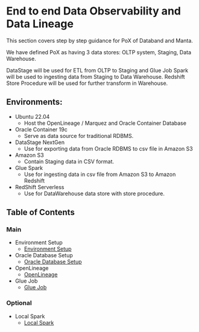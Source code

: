 # End to end Data Observability and Data Lineage

This section covers step by step guidance for PoX of Databand and Manta.

We have defined PoX as having 3 data stores: OLTP system, Staging, Data Warehouse. 

DataStage will be used for ETL from OLTP to Staging and Glue Job Spark will be used to ingesting data from Staging to Data Warehouse. Redshift Store Procedure will be used for further transform in Warehouse.

## Environments:
- Ubuntu 22.04
	- Host the OpenLineage / Marquez and Oracle Container Database
- Oracle Container 19c
	- Serve as data source for traditional RDBMS.
- DataStage NextGen
	- Use for exporting data from Oracle RDBMS to csv file in Amazon S3
- Amazon S3
	- Contain Staging data in CSV format.
- Glue Spark
	- Use for ingesting data in csv file from Amazon S3 to Amazon Redshift
- RedShift Serverless
	- Use for DataWarehouse data store with store procedure.

## Table of Contents

### Main
- Environment Setup
    - [Environment Setup](env-setup/env-setup.md)
- Oracle Database Setup
    - [Oracle Database Setup](oracle-database/oracle-db.md)
- OpenLineage
    - [OpenLineage](OpenLineage/openlineage.md)
- Glue Job
    - [Glue Job](glue-job/glue-job.md)

### Optional
- Local Spark
    - [Local Spark](local-spark/local-spark.md)    

